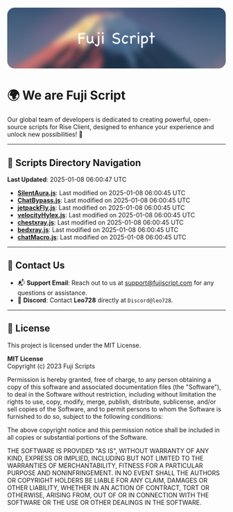 ![Banner](.github/b.webp)

# 🌍 **We are Fuji Script**

Our global team of developers is dedicated to creating powerful, open-source scripts for Rise Client, designed to enhance your experience and unlock new possibilities! 🌟

---
<!-- SCRIPTS_NAVIGATION_START -->
## 📂 **Scripts Directory Navigation**

**Last Updated**: 2025-01-08 06:00:47 UTC

- **[SilentAura.js](scripts/SilentAura.js)**: Last modified on 2025-01-08 06:00:45 UTC
- **[ChatBypass.js](scripts/ChatBypass.js)**: Last modified on 2025-01-08 06:00:45 UTC
- **[jetpackFly.js](scripts/jetpackFly.js)**: Last modified on 2025-01-08 06:00:45 UTC
- **[velocityHylex.js](scripts/velocityHylex.js)**: Last modified on 2025-01-08 06:00:45 UTC
- **[chestxray.js](scripts/chestxray.js)**: Last modified on 2025-01-08 06:00:45 UTC
- **[bedxray.js](scripts/bedxray.js)**: Last modified on 2025-01-08 06:00:45 UTC
- **[chatMacro.js](scripts/chatMacro.js)**: Last modified on 2025-01-08 06:00:45 UTC

<!-- SCRIPTS_NAVIGATION_END -->

---

## 💬 **Contact Us**  
- 📬 **Support Email**: Reach out to us at [support@fujiscript.com](mailto:support@fujiscript.com) for any questions or assistance.  
- 💬 **Discord**: Contact **Leo728** directly at `Discord@leo728`.

---

## 📜 **License**

This project is licensed under the MIT License.  

**MIT License**  
Copyright (c) 2023 Fuji Scripts  

Permission is hereby granted, free of charge, to any person obtaining a copy of this software and associated documentation files (the "Software"), to deal in the Software without restriction, including without limitation the rights to use, copy, modify, merge, publish, distribute, sublicense, and/or sell copies of the Software, and to permit persons to whom the Software is furnished to do so, subject to the following conditions:  

The above copyright notice and this permission notice shall be included in all copies or substantial portions of the Software.  

THE SOFTWARE IS PROVIDED "AS IS", WITHOUT WARRANTY OF ANY KIND, EXPRESS OR IMPLIED, INCLUDING BUT NOT LIMITED TO THE WARRANTIES OF MERCHANTABILITY, FITNESS FOR A PARTICULAR PURPOSE AND NONINFRINGEMENT. IN NO EVENT SHALL THE AUTHORS OR COPYRIGHT HOLDERS BE LIABLE FOR ANY CLAIM, DAMAGES OR OTHER LIABILITY, WHETHER IN AN ACTION OF CONTRACT, TORT OR OTHERWISE, ARISING FROM, OUT OF OR IN CONNECTION WITH THE SOFTWARE OR THE USE OR OTHER DEALINGS IN THE SOFTWARE.  
